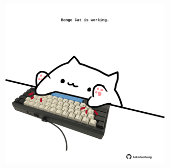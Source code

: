 <!-- built at 30/05/2025, 11:00:28 UTC -->
<p align="center">
  <img width="500" height="500" src="./ReadmeImage.svg">
</p>
